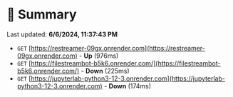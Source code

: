 # 📖 Summary
Last updated: **6/6/2024, 11:37:43 PM**

- `GET` [https://restreamer-09gx.onrender.com](https://restreamer-09gx.onrender.com) - **Up** (976ms)
- `GET` [https://filestreambot-b5k6.onrender.com/](https://filestreambot-b5k6.onrender.com/) - **Down** (225ms)
- `GET` [https://jupyterlab-python3-12-3.onrender.com](https://jupyterlab-python3-12-3.onrender.com) - **Down** (174ms)
